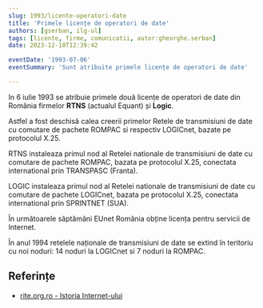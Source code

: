 ```yaml
---
slug: 1993/licente-operatori-date
title: 'Primele licențe de operatori de date'
authors: [gserban, ilg-ul]
tags: [licente, firme, comunicatii, autor:gheorghe.serban]
date: 2023-12-10T12:39:42

eventDate: '1993-07-06'
eventSummary: 'Sunt atribuite primele licențe de operatori de date'

---
```


In 6 iulie 1993 se atribuie primele două licențe de operatori de date
din România firmelor **RTNS** (actualul Equant) și **Logic**.

<!-- truncate -->

Astfel a fost deschisă calea creerii primelor Retele de transmisiuni de
date cu comutare de pachete ROMPAC si respectiv LOGICnet, bazate pe
protocolul X.25.

RTNS instaleaza primul nod al Retelei nationale de transmisiuni de
date cu comutare de pachete ROMPAC, bazata pe protocolul X.25,
conectata international prin TRANSPASC (Franta).

LOGIC instaleaza primul nod al Retelei nationale de transmisiuni
de date cu comutare de pachete LOGICnet, bazata pe protocolul X.25,
conectata international prin SPRINTNET (SUA).

În următoarele săptămâni EUnet România obține licența pentru servicii
de Internet.

În anul 1994 retelele naționale de transmisiuni de date se extind în
teritoriu cu noi noduri: 14 noduri la LOGICnet si 7 noduri la ROMPAC.

## Referințe

- [rite.org.ro - Istoria Internet-ului](https://rite.org.ro/istoria-internetului/)
